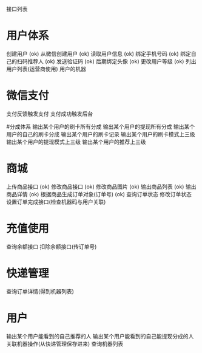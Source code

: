 接口列表

# 用户体系
创建用户 (ok)
从微信创建用户 (ok)
读取用户信息 (ok)
绑定手机号码 (ok)
绑定自己的扫码推荐人 (ok)
发送验证码 (ok)
后期绑定头像 (ok)
更改用户等级 (ok)
列出用户列表(运营商使用)
用户的机器

# 微信支付
支付反馈触发支付
支付成功触发后台

#分成体系
输出某个用户的刷卡所有分成
输出某个用户的提现所有分成
输出某个用户的自己的刷卡分成
输出某个用户的刷卡记录
输出某个用户的刷卡模式上三级
输出某个用户的提现模式上三级
输出某个用户的推荐上三级

# 商城
上传商品接口 (ok)
修改商品接口 (ok)
修改商品图片 (ok)
输出商品列表 (ok)
输出商品详情 (ok)
根据商品生成订单对象(订单号) (ok)
查询订单状态
修改订单状态
设置订单完成接口(检查机器码与用户关联)

# 充值使用
查询余额接口
扣除余额接口(传订单号)

# 快递管理
查询订单详情(得到机器列表)

# 用户
输出某个用户能看到的自己推荐的人
输出某个用户能看到的自己能提现分成的人
关联机器操作(从快递管理保存进来)
查询机器列表